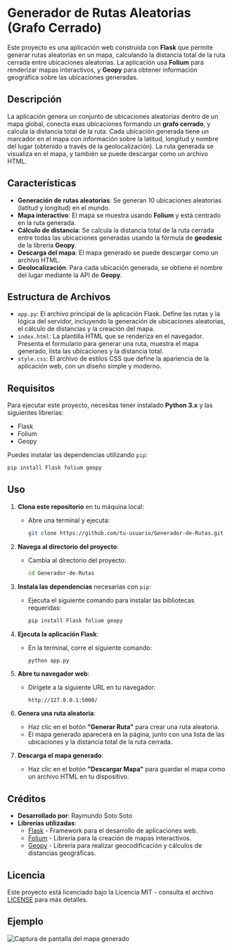 # Generador de Rutas Aleatorias (Grafo Cerrado)

Este proyecto es una aplicación web construida con **Flask** que permite generar rutas aleatorias en un mapa, calculando la distancia total de la ruta cerrada entre ubicaciones aleatorias. La aplicación usa **Folium** para renderizar mapas interactivos, y **Geopy** para obtener información geográfica sobre las ubicaciones generadas.

## Descripción

La aplicación genera un conjunto de ubicaciones aleatorias dentro de un mapa global, conecta esas ubicaciones formando un **grafo cerrado**, y calcula la distancia total de la ruta. Cada ubicación generada tiene un marcador en el mapa con información sobre la latitud, longitud y nombre del lugar (obtenido a través de la geolocalización). La ruta generada se visualiza en el mapa, y también se puede descargar como un archivo HTML.

## Características

- **Generación de rutas aleatorias**: Se generan 10 ubicaciones aleatorias (latitud y longitud) en el mundo.
- **Mapa interactivo**: El mapa se muestra usando **Folium** y está centrado en la ruta generada.
- **Cálculo de distancia**: Se calcula la distancia total de la ruta cerrada entre todas las ubicaciones generadas usando la fórmula de **geodesic** de la librería **Geopy**.
- **Descarga del mapa**: El mapa generado se puede descargar como un archivo HTML.
- **Geolocalización**: Para cada ubicación generada, se obtiene el nombre del lugar mediante la API de **Geopy**.

## Estructura de Archivos

- `app.py`: El archivo principal de la aplicación Flask. Define las rutas y la lógica del servidor, incluyendo la generación de ubicaciones aleatorias, el cálculo de distancias y la creación del mapa.
- `index.html`: La plantilla HTML que se renderiza en el navegador. Presenta el formulario para generar una ruta, muestra el mapa generado, lista las ubicaciones y la distancia total.
- `style.css`: El archivo de estilos CSS que define la apariencia de la aplicación web, con un diseño simple y moderno.

## Requisitos

Para ejecutar este proyecto, necesitas tener instalado **Python 3.x** y las siguientes librerías:

- Flask
- Folium
- Geopy

Puedes instalar las dependencias utilizando `pip`:

```bash
pip install Flask folium geopy

```


## Uso

1. **Clona este repositorio** en tu máquina local:
   - Abre una terminal y ejecuta:
     ```bash
     git clone https://github.com/tu-usuario/Generador-de-Rutas.git
     ```

2. **Navega al directorio del proyecto**:
   - Cambia al directorio del proyecto:
     ```bash
     cd Generador-de-Rutas
     ```

3. **Instala las dependencias** necesarias con `pip`:
   - Ejecuta el siguiente comando para instalar las bibliotecas requeridas:
     ```bash
     pip install Flask folium geopy
     ```

4. **Ejecuta la aplicación Flask**:
   - En la terminal, corre el siguiente comando:
     ```bash
     python app.py
     ```

5. **Abre tu navegador web**:
   - Dirígete a la siguiente URL en tu navegador:
     ```
     http://127.0.0.1:5000/
     ```

6. **Genera una ruta aleatoria**:
   - Haz clic en el botón **"Generar Ruta"** para crear una ruta aleatoria.
   - El mapa generado aparecerá en la página, junto con una lista de las ubicaciones y la distancia total de la ruta cerrada.

7. **Descarga el mapa generado**:
   - Haz clic en el botón **"Descargar Mapa"** para guardar el mapa como un archivo HTML en tu dispositivo.

## Créditos

- **Desarrollado por**: Raymundo Soto Soto
- **Librerías utilizadas**:
  - [Flask](https://flask.palletsprojects.com/) - Framework para el desarrollo de aplicaciones web.
  - [Folium](https://python-visualization.github.io/folium/) - Librería para la creación de mapas interactivos.
  - [Geopy](https://geopy.readthedocs.io/en/stable/) - Librería para realizar geocodificación y cálculos de distancias geográficas.

## Licencia

Este proyecto está licenciado bajo la Licencia MIT - consulta el archivo [LICENSE](LICENSE) para más detalles.

## Ejemplo


![Captura de pantalla del mapa generado](images/mi_imagen.png)
